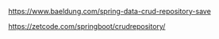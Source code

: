 https://www.baeldung.com/spring-data-crud-repository-save

https://zetcode.com/springboot/crudrepository/


